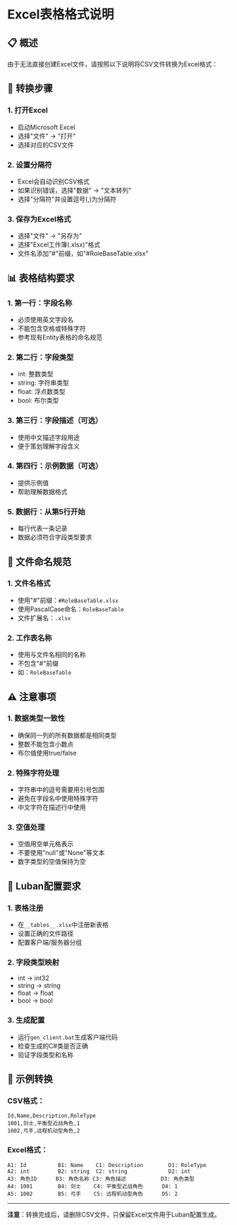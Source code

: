 # Excel表格格式说明

## 📋 概述

由于无法直接创建Excel文件，请按照以下说明将CSV文件转换为Excel格式：

## 🔄 转换步骤

### 1. 打开Excel
- 启动Microsoft Excel
- 选择"文件" → "打开"
- 选择对应的CSV文件

### 2. 设置分隔符
- Excel会自动识别CSV格式
- 如果识别错误，选择"数据" → "文本转列"
- 选择"分隔符"并设置逗号(,)为分隔符

### 3. 保存为Excel格式
- 选择"文件" → "另存为"
- 选择"Excel工作簿(.xlsx)"格式
- 文件名添加"#"前缀，如"#RoleBaseTable.xlsx"

## 📊 表格结构要求

### 1. 第一行：字段名称
- 必须使用英文字段名
- 不能包含空格或特殊字符
- 参考现有Entity表格的命名规范

### 2. 第二行：字段类型
- int: 整数类型
- string: 字符串类型  
- float: 浮点数类型
- bool: 布尔类型

### 3. 第三行：字段描述（可选）
- 使用中文描述字段用途
- 便于策划理解字段含义

### 4. 第四行：示例数据（可选）
- 提供示例值
- 帮助理解数据格式

### 5. 数据行：从第5行开始
- 每行代表一条记录
- 数据必须符合字段类型要求

## 📁 文件命名规范

### 1. 文件名格式
- 使用"#"前缀：`#RoleBaseTable.xlsx`
- 使用PascalCase命名：`RoleBaseTable`
- 文件扩展名：`.xlsx`

### 2. 工作表名称
- 使用与文件名相同的名称
- 不包含"#"前缀
- 如：`RoleBaseTable`

## ⚠️ 注意事项

### 1. 数据类型一致性
- 确保同一列的所有数据都是相同类型
- 整数不能包含小数点
- 布尔值使用true/false

### 2. 特殊字符处理
- 字符串中的逗号需要用引号包围
- 避免在字段名中使用特殊字符
- 中文字符在描述行中使用

### 3. 空值处理
- 空值用空单元格表示
- 不要使用"null"或"None"等文本
- 数字类型的空值保持为空

## 🔧 Luban配置要求

### 1. 表格注册
- 在`__tables__.xlsx`中注册新表格
- 设置正确的文件路径
- 配置客户端/服务器分组

### 2. 字段类型映射
- int → int32
- string → string  
- float → float
- bool → bool

### 3. 生成配置
- 运行`gen_client.bat`生成客户端代码
- 检查生成的C#类是否正确
- 验证字段类型和名称

## 📝 示例转换

### CSV格式：
```csv
Id,Name,Description,RoleType
1001,剑士,平衡型近战角色,1
1002,弓手,远程机动型角色,2
```

### Excel格式：
```
A1: Id          B1: Name    C1: Description        D1: RoleType
A2: int         B2: string  C2: string             D2: int
A3: 角色ID      B3: 角色名称 C3: 角色描述           D3: 角色类型
A4: 1001        B4: 剑士    C4: 平衡型近战角色      D4: 1
A5: 1002        B5: 弓手    C5: 远程机动型角色      D5: 2
```

---

**注意**：转换完成后，请删除CSV文件，只保留Excel文件用于Luban配置生成。
